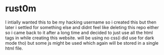 # rust0m

I intially wanted this to be my hacking username so i created this but then later i settled for something else and didnt feel like deleting this repo either so i came back to it after a long time and decided to just use all the html tags in while creating this website. will be using no css(i did use for dark mode tho) but some js might be used which again will be stored in a single html file.
